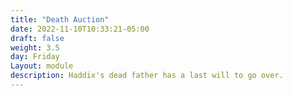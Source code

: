 ```yaml
---
title: "Death Auction"
date: 2022-11-10T10:33:21-05:00
draft: false
weight: 3.5
day: Friday
Layout: module
description: Haddix's dead father has a last will to go over. 
---
```


